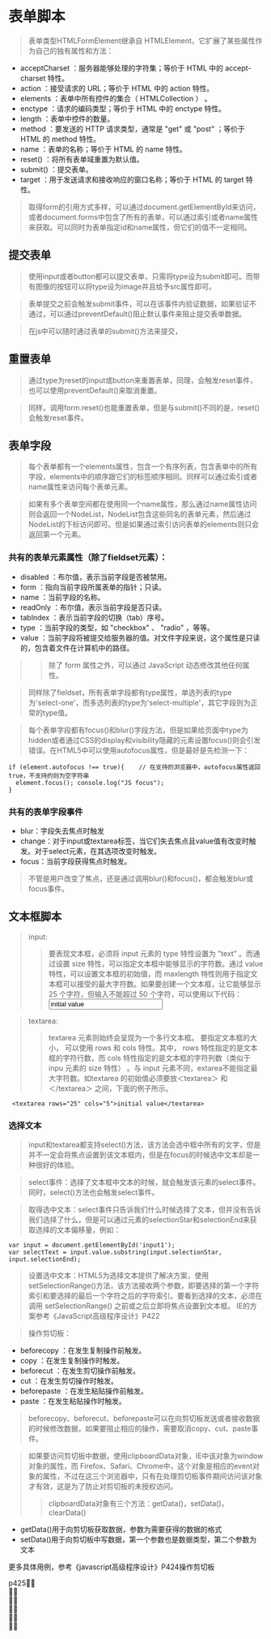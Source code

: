 # 表单脚本

> 表单类型HTMLFormElement继承自 HTMLElement，它扩展了某些属性作为自己的独有属性和方法：
- acceptCharset ：服务器能够处理的字符集；等价于 HTML 中的 accept-charset 特性。
- action ：接受请求的 URL；等价于 HTML 中的 action 特性。
- elements ：表单中所有控件的集合（ HTMLCollection ） 。
- enctype ：请求的编码类型；等价于 HTML 中的 enctype 特性。
- length ：表单中控件的数量。
- method ：要发送的 HTTP 请求类型，通常是 "get" 或 "post" ；等价于 HTML 的 method 特性。
- name ：表单的名称；等价于 HTML 的 name 特性。
- reset() ：将所有表单域重置为默认值。
- submit() ：提交表单。
- target ：用于发送请求和接收响应的窗口名称；等价于 HTML 的 target 特性。

> 取得form的引用方式多样，可以通过document.getElementById来访问，或者document.forms中包含了所有的表单，可以通过索引或者name属性来获取。可以同时为表单指定id和name属性，但它们的值不一定相同。

## 提交表单
> 使用input或者button都可以提交表单，只需将type设为submit即可。而带有图像的按钮可以将type设为image并且给予src属性即可。

> 表单提交之前会触发submit事件，可以在该事件内验证数据，如果验证不通过，可以通过preventDefault()阻止默认事件来阻止提交表单数据。

> 在js中可以随时通过表单的submit()方法来提交，

## 重置表单
> 通过type为reset的input或button来重置表单，同理，会触发reset事件，也可以使用preventDefault()来取消重置。

> 同样，调用form.reset()也能重置表单，但是与submit()不同的是，reset()会触发reset事件。

## 表单字段
> 每个表单都有一个elements属性，包含一个有序列表，包含表单中的所有字段，elements中的顺序跟它们的标签顺序相同。同样可以通过索引或者name属性来访问每个表单元素。

> 如果有多个表单空间都在使用同一个name属性，那么通过name属性访问则会返回一个NodeList，NodeList包含这些同名的表单元素，然后通过NodeList的下标访问即可。但是如果通过索引访问表单的elements则只会返回第一个元素。

### 共有的表单元素属性（除了fieldset元素）：
- disabled ：布尔值，表示当前字段是否被禁用。
- form ：指向当前字段所属表单的指针；只读。
- name ：当前字段的名称。
- readOnly ：布尔值，表示当前字段是否只读。
- tabIndex ：表示当前字段的切换（tab）序号。
- type ：当前字段的类型，如 "checkbox" 、 "radio" ，等等。
- value ：当前字段将被提交给服务器的值。对文件字段来说，这个属性是只读的，包含着文件在计算机中的路径。

>> 除了 form 属性之外，可以通过 JavaScript 动态修改其他任何属性。

> 同样除了fieldset，所有表单字段都有type属性，单选列表的type为'select-one'，而多选列表的type为'select-multiple'，其它字段则为正常的type值。

> 每个表单字段都有focus()和blur()字段方法，但是如果给页面中type为hidden或者通过CSS的display和visibility隐藏的元素设置focus()则会引发错误。在HTML5中可以使用autofocus属性，但是最好是先检测一下：

    if (element.autofocus !== true){    // 在支持的浏览器中，autofocus属性返回true，不支持的则为空字符串
      element.focus(); console.log("JS focus");
    }  

### 共有的表单字段事件
- blur：字段失去焦点时触发
- change：对于input或textarea标签，当它们失去焦点且value值有改变时触发。对于select元素，在其选项改变时触发。
- focus：当前字段获得焦点时触发。
> 不管是用户改变了焦点，还是通过调用blur()和focus()，都会触发blur或focus事件。

## 文本框脚本
> input:
>> 要表现文本框，必须将 input 元素的 type 特性设置为 "text" 。而通过设置 size 特性，可以指定文本框中能够显示的字符数。通过 value 特性，可以设置文本框的初始值，而 maxlength 特性则用于指定文本框可以接受的最大字符数。如果要创建一个文本框，让它能够显示 25 个字符，但输入不能超过 50 个字符，可以使用以下代码：
    <input type="text" size="25" maxlength="50" value="initial value">

> textarea:
>> textarea 元素则始终会呈现为一个多行文本框。 要指定文本框的大小， 可以使用 rows
和 cols 特性。其中， rows 特性指定的是文本框的字符行数，而 cols 特性指定的是文本框的字符列数（类似于 inpu 元素的 size 特性） 。与 input 元素不同，extarea不能指定最大字符数。如textarea 的初始值必须要放＜textarea＞ 和 ＜/textarea＞ 之间，下面的例子所示。
     
     <textarea rows="25" cols="5">initial value</textarea>  

### 选择文本
> input和textarea都支持select()方法，该方法会选中框中所有的文字，但是并不一定会将焦点设置到该文本框内，但是在focus的时候选中文本却是一种很好的体验。

> select事件：选择了文本框中文本的时候，就会触发该元素的select事件。同时，select()方法也会触发select事件。

> 取得选中文本：select事件只告诉我们什么时候选择了文本，但并没有告诉我们选择了什么，但是可以通过元素的selectionStar和selectionEnd来获取选择的文本偏移量，例如：

    var input = document.getElementById('input1');
    var selectText = input.value.substring(input.selectionStar, input.selectionEnd);

> 设置选中文本：HTML5为选择文本提供了解决方案，使用setSelectionRange()方法，该方法接收两个参数，即要选择的第一个字符索引和要选择的最后一个字符之后的字符索引。要看到选择的文本，必须在调用 setSelectionRange() 之前或之后立即将焦点设置到文本框。 IE的方案参考《JavaScript高级程序设计》P422

> 操作剪切板：
- beforecopy ：在发生复制操作前触发。
- copy ：在发生复制操作时触发。
- beforecut ：在发生剪切操作前触发。
- cut ：在发生剪切操作时触发。
- beforepaste ：在发生粘贴操作前触发。
- paste ：在发生粘贴操作时触发。

> beforecopy、beforecut、beforepaste可以在向剪切板发送或者接收数据的时候修改数据，如果要阻止相应的操作，需要取消copy、cut、paste事件。

> 如果要访问剪切板中数据，使用clipboardData对象，IE中该对象为window对象的属性，而 Firefox、Safari、Chrome中，这个对象是相应的event对象的属性，不过在这三个浏览器中，只有在处理剪切板事件期间访问该对象才有效，这是为了防止对剪切板的未授权访问。
>> clipboardData对象有三个方法：getData()，setData()，clearData()
- getData()用于向剪切板获取数据，参数为需要获得的数据的格式
- setData()用于向剪切板中写数据，第一个参数也是数据类型，第二个参数为文本

更多具体用例，参考《javascript高级程序设计》P424操作剪切板


p425  
  
  
  
  
  
 
 
 
 
